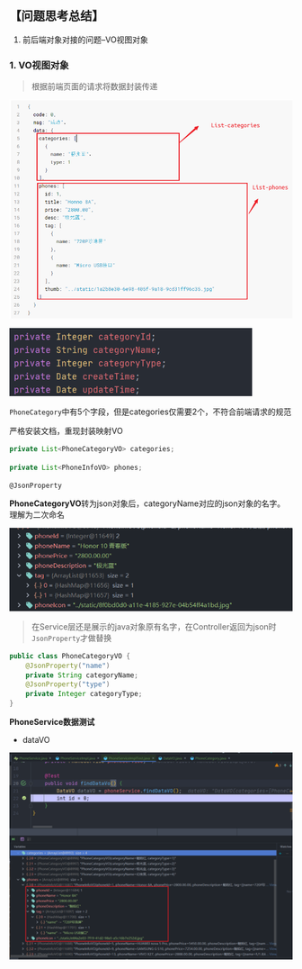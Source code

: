 ## 【问题思考总结】

1. 前后端对象对接的问题–VO视图对象







### 1. VO视图对象

> 根据前端页面的请求将数据封装传递 

![](后端文档.assets/20200801164026.png)

<img src="后端文档.assets/image-20200801164346017.png" alt="image-20200801164346017" style="zoom:67%;" />

`PhoneCategory`中有5个字段，但是categories仅需要2个，不符合前端请求的规范

严格安装文档，重现封装映射VO

```java
private List<PhoneCategoryVO> categories;

private List<PhoneInfoVO> phones;
```

`@JsonProperty`

**PhoneCategoryVO**转为json对象后，categoryName对应的json对象的名字。理解为二次命名

<img src="后端文档.assets/image-20200801184909260.png" alt="image-20200801184909260" style="zoom: 80%;" />

> 在Service层还是展示的java对象原有名字，在Controller返回为json时`JsonProperty`才做替换

```java
public class PhoneCategoryVO {
    @JsonProperty("name")
    private String categoryName;
    @JsonProperty("type")
    private Integer categoryType;
}
```



**PhoneService数据测试**

- dataVO

![image-20200801182740852](后端文档.assets/image-20200801182740852.png)

